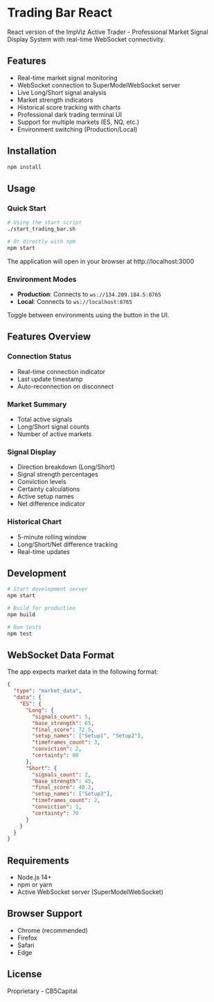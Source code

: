 # Trading Bar React

React version of the ImpViz Active Trader - Professional Market Signal Display System with real-time WebSocket connectivity.

## Features

- Real-time market signal monitoring
- WebSocket connection to SuperModelWebSocket server
- Live Long/Short signal analysis
- Market strength indicators
- Historical score tracking with charts
- Professional dark trading terminal UI
- Support for multiple markets (ES, NQ, etc.)
- Environment switching (Production/Local)

## Installation

```bash
npm install
```

## Usage

### Quick Start

```bash
# Using the start script
./start_trading_bar.sh

# Or directly with npm
npm start
```

The application will open in your browser at http://localhost:3000

### Environment Modes

- **Production**: Connects to `ws://134.209.184.5:8765`
- **Local**: Connects to `ws://localhost:8765`

Toggle between environments using the button in the UI.

## Features Overview

### Connection Status
- Real-time connection indicator
- Last update timestamp
- Auto-reconnection on disconnect

### Market Summary
- Total active signals
- Long/Short signal counts
- Number of active markets

### Signal Display
- Direction breakdown (Long/Short)
- Signal strength percentages
- Conviction levels
- Certainty calculations
- Active setup names
- Net difference indicator

### Historical Chart
- 5-minute rolling window
- Long/Short/Net difference tracking
- Real-time updates

## Development

```bash
# Start development server
npm start

# Build for production
npm build

# Run tests
npm test
```

## WebSocket Data Format

The app expects market data in the following format:

```json
{
  "type": "market_data",
  "data": {
    "ES": {
      "Long": {
        "signals_count": 5,
        "base_strength": 65,
        "final_score": 72.5,
        "setup_names": ["Setup1", "Setup2"],
        "timeframes_count": 3,
        "conviction": 2,
        "certainty": 80
      },
      "Short": {
        "signals_count": 2,
        "base_strength": 45,
        "final_score": 48.2,
        "setup_names": ["Setup3"],
        "timeframes_count": 2,
        "conviction": 1,
        "certainty": 70
      }
    }
  }
}
```

## Requirements

- Node.js 14+
- npm or yarn
- Active WebSocket server (SuperModelWebSocket)

## Browser Support

- Chrome (recommended)
- Firefox
- Safari
- Edge

## License

Proprietary - CB5Capital